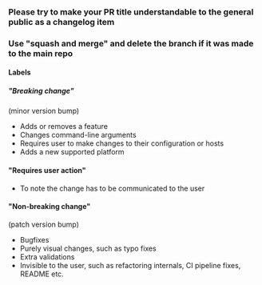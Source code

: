 ### Please try to make your PR title understandable to the general public as a changelog item

### Use "squash and merge" and delete the branch if it was made to the main repo

#### Labels

##### "Breaking change"

(minor version bump)

- Adds or removes a feature
- Changes command-line arguments
- Requires user to make changes to their configuration or hosts
- Adds a new supported platform

#### "Requires user action"

- To note the change has to be communicated to the user

#### "Non-breaking change"

(patch version bump)

- Bugfixes
- Purely visual changes, such as typo fixes
- Extra validations
- Invisible to the user, such as refactoring internals, CI pipeline fixes, README etc.

